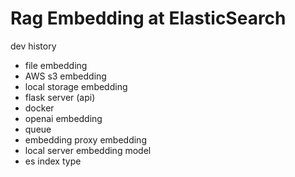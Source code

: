 # Rag Embedding at ElasticSearch

dev history
- file embedding
- AWS s3 embedding
- local storage embedding
- flask server (api)
- docker
- openai embedding
- queue
- embedding proxy embedding
- local server embedding model
- es index type
